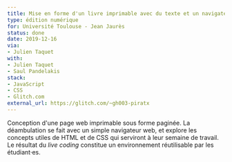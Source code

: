 ```yaml
---
title: Mise en forme d'un livre imprimable avec du texte et un navigateur web
type: édition numérique
for: Université Toulouse - Jean Jaurès
status: done
date: 2019-12-16
via:
- Julien Taquet
with:
- Julien Taquet
- Saul Pandelakis
stack:
- JavaScript
- CSS
- Glitch.com
external_url: https://glitch.com/~gh003-piratx
---
```


Conception d'une page web imprimable sous forme paginée.
La déambulation se fait avec un simple navigateur web, et explore les
concepts utiles de HTML et de CSS qui serviront à leur semaine de travail.
Le résultat du _live coding_ constitue un environnement réutilisable par les étudiant·es.

<!--more-->
